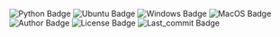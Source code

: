 ![Python Badge](https://img.shields.io/badge/Python-3.9%20%7C%203.10%20%7C%203.11-blue?logo=python&logoColor=rgb(149%2C157%2C165)&labelColor=rgb(50%2C60%2C65)) ![Ubuntu Badge](https://img.shields.io/badge/Ubuntu-latest-blue?logo=ubuntu&logoColor=rgb(149%2C157%2C165)&labelColor=rgb(50%2C60%2C65)) ![Windows Badge](https://img.shields.io/badge/Windows-latest-blue?logo=windows11&logoColor=rgb(149%2C157%2C165)&labelColor=rgb(50%2C60%2C65)) ![MacOS Badge](https://img.shields.io/badge/MacOS-latest-blue?logo=apple&logoColor=rgb(149%2C157%2C165)&labelColor=rgb(50%2C60%2C65)) ![Author Badge](https://img.shields.io/badge/Author-Benoit%20Dehapiot-green?color=rgb(149%2C157%2C165)&labelColor=rgb(50%2C60%2C65)) ![License Badge](https://img.shields.io/badge/License-GNU%20General%20Public%20License%20v3.0-green?&color=rgb(149%2C157%2C165)&labelColor=rgb(50%2C60%2C65)) ![Last_commit Badge](https://img.shields.io/badge/Last_commit-none-green?&color=rgb(149%2C157%2C165)&labelColor=rgb(50%2C60%2C65)) 